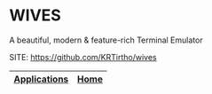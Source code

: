 # WIVES

 A beautiful, modern & feature-rich Terminal Emulator

 SITE: https://github.com/KRTirtho/wives

 | [Applications](https://portable-linux-apps.github.io/apps.html) | [Home](https://portable-linux-apps.github.io)
 | --- | --- |

